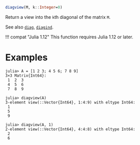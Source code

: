 ```julia
diagview(M, k::Integer=0)
```

Return a view into the `k`th diagonal of the matrix `M`.

See also [`diag`](@ref), [`diagind`](@ref).

!!! compat "Julia 1.12"
    This function requires Julia 1.12 or later.


# Examples

```jldoctest
julia> A = [1 2 3; 4 5 6; 7 8 9]
3×3 Matrix{Int64}:
 1  2  3
 4  5  6
 7  8  9

julia> diagview(A)
3-element view(::Vector{Int64}, 1:4:9) with eltype Int64:
 1
 5
 9

julia> diagview(A, 1)
2-element view(::Vector{Int64}, 4:4:8) with eltype Int64:
 2
 6
```
